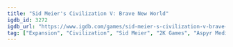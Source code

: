```yaml
---
title: "Sid Meier's Civilization V: Brave New World"
igdb_id: 3272
igdb_url: "https://www.igdb.com/games/sid-meier-s-civilization-v-brave-new-world"
tag: ["Expansion", "Civilization", "Sid Meier", "2K Games", "Aspyr Media", "Firaxis Games", "Strategy", "Turn-based strategy (TBS)", "Single player", "Multiplayer", "Co-operative", "Bird view / Isometric", "Fantasy", "Science fiction", "Historical", "Warfare", "4X (explore, expand, exploit, and exterminate)"]
---
```

